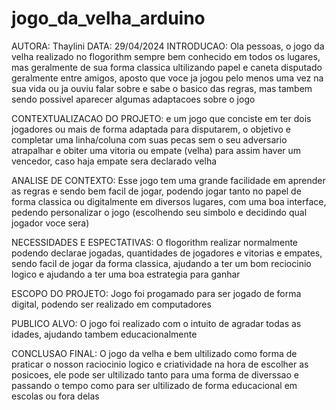 # jogo_da_velha_arduino

AUTORA: Thaylini
DATA: 29/04/2024
INTRODUCAO: Ola pessoas, o jogo da velha realizado no flogorithm sempre bem conhecido em todos os lugares, mas geralmente de sua forma classica ultilizando papel e caneta disputado geralmente entre amigos, aposto que voce ja jogou pelo menos uma vez na sua vida ou ja ouviu falar sobre e sabe o basico das regras, mas tambem sendo possivel aparecer algumas adaptacoes sobre o jogo

CONTEXTUALIZACAO DO PROJETO: e um jogo que conciste em ter dois jogadores ou mais de forma adaptada para disputarem, o objetivo e completar uma linha/coluna com suas pecas sem o seu adversario atrapalhar e obiter uma vitoria ou empate (velha) para assim haver um vencedor, caso haja empate sera declarado velha

ANALISE DE CONTEXTO: Esse jogo tem uma grande facilidade em aprender as regras e sendo bem facil de jogar, podendo jogar tanto no papel de forma classica ou digitalmente em diversos lugares, com uma boa interface, pedendo personalizar o jogo (escolhendo seu simbolo e decidindo qual jogador voce sera)

NECESSIDADES E ESPECTATIVAS: O flogorithm realizar normalmente podendo declarae jogadas, quantidades de jogadores e vitorias e empates, sendo facil de jogar da forma classica, ajudando a ter um bom reciocinio logico e ajudando a ter uma boa estrategia para ganhar

ESCOPO DO PROJETO: Jogo foi progamado para ser jogado de forma digital, podendo ser realizado em computadores

PUBLICO ALVO: O jogo foi realizado com o intuito de agradar todas as idades, ajudando tambem educacionalmente 

CONCLUSAO FINAL: O jogo da velha e bem ultilizado como forma de praticar o nosson raciocinio logico e criatividade na hora de escolher as posicoes, ele pode ser ultilizado tanto para uma forma de diverssao e passando o tempo como para ser ultilizado de forma educacional em escolas ou fora delas




